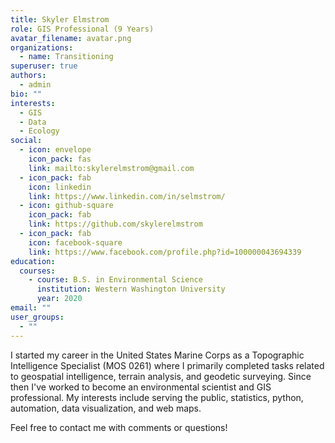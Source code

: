 ```yaml
---
title: Skyler Elmstrom
role: GIS Professional (9 Years)
avatar_filename: avatar.png
organizations:
  - name: Transitioning
superuser: true
authors:
  - admin
bio: ""
interests:
  - GIS
  - Data
  - Ecology
social:
  - icon: envelope
    icon_pack: fas
    link: mailto:skylerelmstrom@gmail.com
  - icon_pack: fab
    icon: linkedin
    link: https://www.linkedin.com/in/selmstrom/
  - icon: github-square
    icon_pack: fab
    link: https://github.com/skylerelmstrom
  - icon_pack: fab
    icon: facebook-square
    link: https://www.facebook.com/profile.php?id=100000043694339
education:
  courses:
    - course: B.S. in Environmental Science
      institution: Western Washington University
      year: 2020
email: ""
user_groups:
  - ""
---
```

I started my career in the United States Marine Corps as a Topographic Intelligence Specialist (MOS 0261) where I primarily completed tasks related to geospatial intelligence, terrain analysis, and geodetic surveying. Since then I've worked to become an environmental scientist and GIS professional. My interests include serving the public, statistics, python, automation, data visualization, and web maps.

Feel free to contact me with comments or questions!
